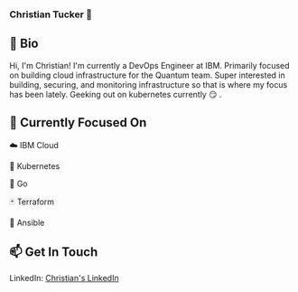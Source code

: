 ### Christian Tucker :wave:

<!--
**Tucker459/Tucker459** is a ✨ _special_ ✨ repository because its `README.md` (this file) appears on your GitHub profile.

Here are some ideas to get you started:

- 🔭 I’m currently working on ...
- 🌱 I’m currently learning ...
- 👯 I’m looking to collaborate on ...
- 🤔 I’m looking for help with ...
- 💬 Ask me about ...
- 📫 How to reach me: ...
- 😄 Pronouns: ...
- ⚡ Fun fact: ...
-->

## :speech_balloon: Bio
Hi, I'm Christian! I'm currently a DevOps Engineer at IBM. Primarily focused on building cloud infrastructure for the Quantum team.  Super interested in building, securing, and monitoring infrastructure so that is where my focus has been lately. Geeking out on kubernetes currently :smirk: . 

## :octopus: Currently Focused On
:cloud: IBM Cloud 

:space_invader: Kubernetes

:deciduous_tree: Go 

:black_joker: Terraform

:wrench: Ansible

## :mailbox: Get In Touch
LinkedIn: [Christian's LinkedIn](https://www.linkedin.com/in/christiantucker1/)
